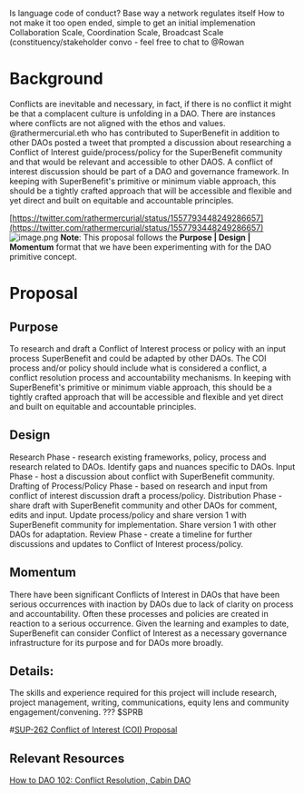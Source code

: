 
Is language code of conduct?
Base way a network regulates itself 
How to not make it too open ended, simple to get an initial implemenation
Collaboration Scale, Coordination Scale, Broadcast Scale (constituency/stakeholder convo - feel free to chat to @Rowan  
# Background
Conflicts are inevitable and necessary, in fact, if there is no conflict it might be that a complacent culture is unfolding in a DAO. There are instances where conflicts are not aligned with the ethos and values. 
@rathermercurial.eth who has contributed to SuperBenefit in addition to other DAOs posted a tweet that prompted a discussion about researching a Conflict of Interest guide/process/policy for the SuperBenefit community and that would be relevant and accessible to other DAOS. A conflict of interest discussion should be part of a DAO and governance framework. In keeping with SuperBenefit's primitive or minimum viable approach, this should be a tightly crafted approach that will be accessible and flexible and yet direct and built on equitable and accountable principles.

 [https://twitter.com/rathermercurial/status/1557793448249286657](https://twitter.com/rathermercurial/status/1557793448249286657)  
![image.png](d5038c3e-8b94-4819-bd37-5973d7d5198b.png)
**Note**: This proposal follows the **Purpose | Design | Momentum** format that we have been experimenting with for the DAO primitive concept. 
# Proposal
## Purpose
To research and draft a Conflict of Interest process or policy with an input process SuperBenefit and could be adapted by other DAOs. The COI process and/or policy should include what is considered a conflict, a conflict resolution process and accountability mechanisms.
 In keeping with SuperBenefit's primitive or minimum viable approach, this should be a tightly crafted approach that will be accessible and flexible and yet direct and built on equitable and accountable principles.
## Design
Research Phase - research existing frameworks, policy, process and research related to DAOs. Identify gaps and nuances specific to DAOs.
Input Phase - host a discussion about conflict with SuperBenefit community.
Drafting of Process/Policy Phase - based on research and input from conflict of interest discussion draft a process/policy. 
Distribution Phase - share draft with SuperBenefit community and other DAOs for comment, edits and input. Update process/policy and share version 1 with SuperBenefit community for implementation. Share version 1 with other DAOs for adaptation. 
Review Phase - create a timeline for further discussions and updates to Conflict of Interest process/policy. 
## Momentum
There have been significant Conflicts of Interest in DAOs that have been serious occurrences with inaction by DAOs due to lack of clarity on process and accountability. Often these processes and policies are created in reaction to a serious occurrence. Given the learning and examples to date, SuperBenefit can consider Conflict of Interest as a necessary governance infrastructure for its purpose and for DAOs more broadly.

## Details:
The skills and experience required for this project will include research, project management, writing, communications, equity lens and community engagement/convening. 
??? $SPRB



#[SUP-262 Conflict of Interest (COI) Proposal](SUP-262%20Conflict%20of%20Interest%20(COI)%20Proposal) 





## Relevant Resources
[How to DAO 102: Conflict Resolution, Cabin DAO ](https://creators.mirror.xyz/_NBeLK_i1yLcBiw-C5AeSEWLApJ-SelxrftjwzHShI8)
